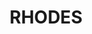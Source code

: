 ---
lastmod: '2025-04-06T06:05:20+00:00'
latitude: -33.846098
layout: suburb
longitude: 151.086036
postcode: '2138'
state: NSW
title: RHODES
url: /nsw/rhodes/
---